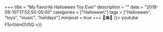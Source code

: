 +++
title = "My Favorite Halloween Toy Ever"
description = ""
date = "2019-09-10T17:52:50-05:00"
categories = ["Halloween"]
tags = ["Halloween", "toys", "music", "holidays"]
minipost = true
+++
🎃📻🧡
{{< youtube F5rr0dmGV5Q >}}
